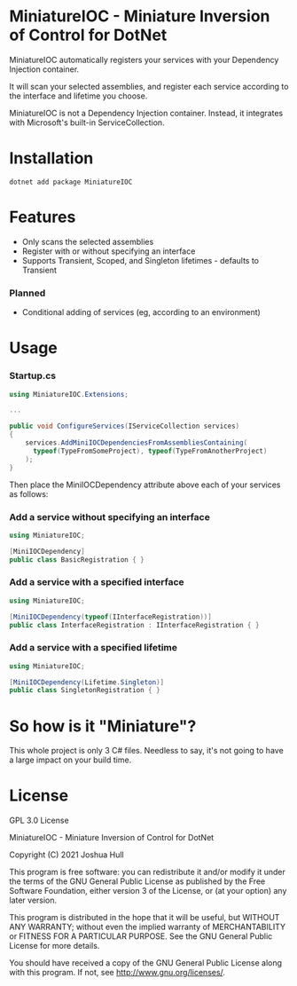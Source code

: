# MiniatureIOC - Miniature Inversion of Control for DotNet

MiniatureIOC automatically registers your services with your Dependency Injection container.

It will scan your selected assemblies, and register each service according to the interface and lifetime you choose.

MiniatureIOC is not a Dependency Injection container. Instead, it integrates with Microsoft's built-in ServiceCollection.

# Installation

`dotnet add package MiniatureIOC`

# Features
* Only scans the selected assemblies
* Register with or without specifying an interface
* Supports Transient, Scoped, and Singleton lifetimes - defaults to Transient

### Planned
* Conditional adding of services (eg, according to an environment)

# Usage

### Startup.cs

```C#
using MiniatureIOC.Extensions;

...

public void ConfigureServices(IServiceCollection services)
{
    services.AddMiniIOCDependenciesFromAssembliesContaining(
      typeof(TypeFromSomeProject), typeof(TypeFromAnotherProject)
    );
}
```

Then place the MiniIOCDependency attribute above each of your services as follows:

### Add a service without specifying an interface

```C#
using MiniatureIOC;

[MiniIOCDependency]
public class BasicRegistration { }
```

### Add a service with a specified interface

```C#
using MiniatureIOC;

[MiniIOCDependency(typeof(IInterfaceRegistration))]
public class InterfaceRegistration : IInterfaceRegistration { }
```

### Add a service with a specified lifetime

```C#
using MiniatureIOC;

[MiniIOCDependency(Lifetime.Singleton)]
public class SingletonRegistration { }
```

# So how is it "Miniature"?

This whole project is only 3 C# files. Needless to say, it's not going to have a large impact on your build time.

# License

GPL 3.0 License

MiniatureIOC - Miniature Inversion of Control for DotNet

Copyright (C) 2021 Joshua Hull

This program is free software: you can redistribute it and/or modify
it under the terms of the GNU General Public License as published by
the Free Software Foundation, either version 3 of the License, or
(at your option) any later version.

This program is distributed in the hope that it will be useful,
but WITHOUT ANY WARRANTY; without even the implied warranty of
MERCHANTABILITY or FITNESS FOR A PARTICULAR PURPOSE.  See the
GNU General Public License for more details.

You should have received a copy of the GNU General Public License
along with this program.  If not, see <http://www.gnu.org/licenses/>.
